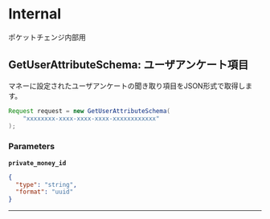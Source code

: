 # Internal
ポケットチェンジ内部用


<a name="get-user-attribute-schema"></a>
## GetUserAttributeSchema: ユーザアンケート項目
マネーに設定されたユーザアンケートの聞き取り項目をJSON形式で取得します。


```java
Request request = new GetUserAttributeSchema(
    "xxxxxxxx-xxxx-xxxx-xxxx-xxxxxxxxxxxx"
);

```



### Parameters
**`private_money_id`** 
  


```json
{
  "type": "string",
  "format": "uuid"
}
```






---



